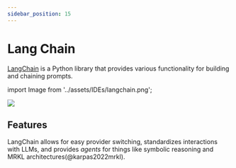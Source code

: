 ```yaml
---
sidebar_position: 15
---
```


# Lang Chain

[LangChain](https://github.com/hwchase17/langchain/) is a Python library
that provides various functionality for building and chaining prompts.

import Image from '../assets/IDEs/langchain.png';

<div style={{textAlign: 'center'}}>
  <img src={Image} style={{width: "750px"}} />
</div>

## Features

LangChain allows for easy provider switching, standardizes interactions with LLMs,
and provides _agents_ for things like symbolic reasoning and MRKL architectures(@karpas2022mrkl).
